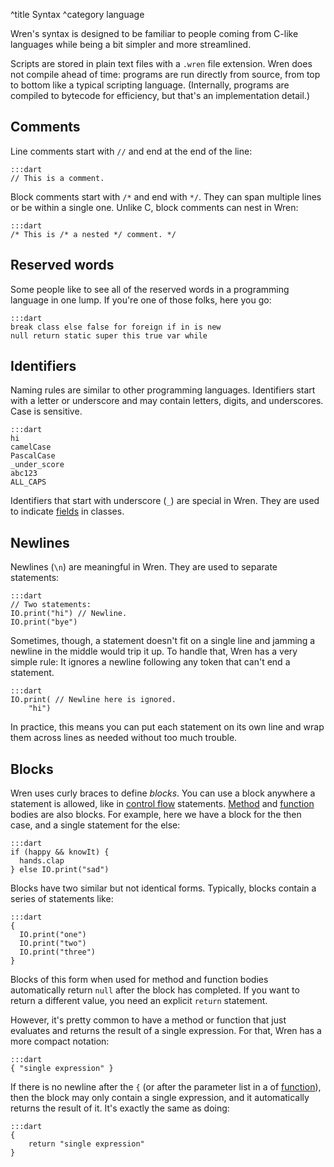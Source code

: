 ^title Syntax
^category language

Wren's syntax is designed to be familiar to people coming from C-like languages
while being a bit simpler and more streamlined.

Scripts are stored in plain text files with a `.wren` file extension. Wren does
not compile ahead of time: programs are run directly from source, from top to
bottom like a typical scripting language. (Internally, programs are compiled to
bytecode for efficiency, but that's an implementation detail.)

## Comments

Line comments start with `//` and end at the end of the line:

    :::dart
    // This is a comment.

Block comments start with `/*` and end with `*/`. They can span multiple lines
or be within a single one. Unlike C, block comments can nest in Wren:

    :::dart
    /* This is /* a nested */ comment. */

## Reserved words

Some people like to see all of the reserved words in a programming language in
one lump. If you're one of those folks, here you go:

    :::dart
    break class else false for foreign if in is new
    null return static super this true var while

## Identifiers

Naming rules are similar to other programming languages. Identifiers start with
a letter or underscore and may contain letters, digits, and underscores. Case
is sensitive.

    :::dart
    hi
    camelCase
    PascalCase
    _under_score
    abc123
    ALL_CAPS

Identifiers that start with underscore (`_`) are special in Wren. They are used
to indicate [fields](classes.html#fields) in classes.

## Newlines

Newlines (`\n`) are meaningful in Wren. They are used to separate statements:

    :::dart
    // Two statements:
    IO.print("hi") // Newline.
    IO.print("bye")

Sometimes, though, a statement doesn't fit on a single line and jamming a
newline in the middle would trip it up. To handle that, Wren has a very simple
rule: It ignores a newline following any token that can't end a statement.

    :::dart
    IO.print( // Newline here is ignored.
        "hi")

In practice, this means you can put each statement on its own line and wrap
them across lines as needed without too much trouble.

## Blocks

Wren uses curly braces to define *blocks*. You can use a block anywhere a
statement is allowed, like in [control flow](control-flow.html) statements.
[Method](classes.html#methods) and [function](functions.html) bodies are also
blocks. For example, here we have a block for the then case, and a single
statement for the else:

    :::dart
    if (happy && knowIt) {
      hands.clap
    } else IO.print("sad")

Blocks have two similar but not identical forms. Typically, blocks contain a
series of statements like:

    :::dart
    {
      IO.print("one")
      IO.print("two")
      IO.print("three")
    }

Blocks of this form when used for method and function bodies automatically
return `null` after the block has completed. If you want to return a different
value, you need an explicit `return` statement.

However, it's pretty common to have a method or function that just evaluates
and returns the result of a single expression. For that, Wren has a more
compact notation:

    :::dart
    { "single expression" }

If there is no newline after the `{` (or after the parameter list in a of
[function](functions.html)), then the block may only contain a single
expression, and it automatically returns the result of it. It's exactly the
same as doing:

    :::dart
    {
        return "single expression"
    }
